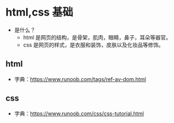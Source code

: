 # html,css 基础

- 是什么？
  - html 是网页的结构，是骨架，肌肉，眼睛，鼻子，耳朵等器官。
  - css 是网页的样式，是衣服和装饰，皮肤以及化妆品等修饰。

## html

- 字典：https://www.runoob.com/tags/ref-av-dom.html

## css

- 字典：https://www.runoob.com/css/css-tutorial.html
